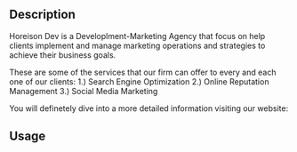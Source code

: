 ## Description
Horeison Dev is a Developlment-Marketing Agency that focus on help clients implement and manage marketing operations and strategies to achieve their business goals. 

These are some of the services that our firm can offer to every and each one of our clients:
1.) Search Engine Optimization
2.) Online Reputation Management
3.) Social Media Marketing

You will definetely dive into a more detailed information visiting our website:


## Usage

